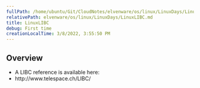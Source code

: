 ```yaml
---
fullPath: /home/ubuntu/Git/CloudNotes/elvenware/os/linux/LinuxDays/LinuxLIBC.md
relativePath: elvenware/os/linux/LinuxDays/LinuxLIBC.md
title: LinuxLIBC
debug: First time
creationLocalTime: 3/8/2022, 3:55:50 PM
---
```


<!-- toc -->
<!-- tocstop -->

<HTML>
<HEAD>
	<TITLE>Linux LIBC</TITLE>
	<script language="JavaScript" src="/charlie/libs/scripts/MeyerStyleSwitch.js" type="text/javascript"></script>  
	<!--#include virtual="../../scripts/HeaderInfo.html" -->
</HEAD>
<BODY>


<H2>Overview</H2>
<UL>
<LI>A LIBC reference is available here: </LI>                                                                             
<LI><A HREF="http://www.telespace.ch/LIBC/"></A>http://www.telespace.ch/LIBC/</LI>
</UL>

</BODY>
</HTML>
